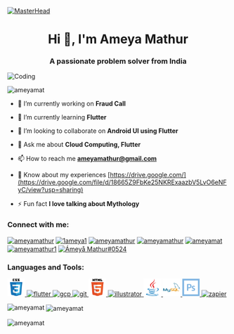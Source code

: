 [![MasterHead](https://1.bp.blogspot.com/-7A4WynwLsMw/XbBpCXG8fHI/AAAAAAAAMt4/uOa1bpLskYgrwGbllhSu2SDj_Mig8SXJQCLcBGAsYHQ/s1600/2000_600px.gif)](https://www.linkedin.com/in/ameyamathur/)
<h1 align="center">Hi 👋, I'm Ameya Mathur</h1>
<h3 align="center">A passionate problem solver from India</h3>
<img align="right !important" alt="Coding" width="400" src="https://cdn.dribbble.com/users/1162077/screenshots/3848914/programmer.gif">

<p align="left"> <img src="https://komarev.com/ghpvc/?username=ameyamat&label=Profile%20views&color=0e75b6&style=flat" alt="ameyamat" /> </p>

- 🔭 I’m currently working on **Fraud Call**

- 🌱 I’m currently learning **Flutter**

- 👯 I’m looking to collaborate on **Android UI using Flutter**

- 💬 Ask me about **Cloud Computing, Flutter**

- 📫 How to reach me **ameyamathur@gmail.com**

- 📄 Know about my experiences [https://drive.google.com/](https://drive.google.com/file/d/18665Z9FbKe25NKRExaazbV5LvO6eNFyC/view?usp=sharing)

- ⚡ Fun fact **I love talking about Mythology**

<h3 align="left">Connect with me:</h3>
<p align="left">
<a href="https://linkedin.com/in/ameyamathur" target="blank"><img align="center" src="https://raw.githubusercontent.com/rahuldkjain/github-profile-readme-generator/master/src/images/icons/Social/linked-in-alt.svg" alt="ameyamathur" height="30" width="40" /></a>
<a href="https://fb.com/1ameya1" target="blank"><img align="center" src="https://raw.githubusercontent.com/rahuldkjain/github-profile-readme-generator/master/src/images/icons/Social/facebook.svg" alt="1ameya1" height="30" width="40" /></a>
<a href="https://instagram.com/ameyamathur" target="blank"><img align="center" src="https://raw.githubusercontent.com/rahuldkjain/github-profile-readme-generator/master/src/images/icons/Social/instagram.svg" alt="ameyamathur" height="30" width="40" /></a>
<a href="https://www.hackerrank.com/ameyamathur" target="blank"><img align="center" src="https://raw.githubusercontent.com/rahuldkjain/github-profile-readme-generator/master/src/images/icons/Social/hackerrank.svg" alt="ameyamathur" height="30" width="40" /></a>
<a href="https://www.leetcode.com/ameyamat" target="blank"><img align="center" src="https://raw.githubusercontent.com/rahuldkjain/github-profile-readme-generator/master/src/images/icons/Social/leet-code.svg" alt="ameyamat" height="30" width="40" /></a>
<a href="https://auth.geeksforgeeks.org/user/ameyamathur1" target="blank"><img align="center" src="https://raw.githubusercontent.com/rahuldkjain/github-profile-readme-generator/master/src/images/icons/Social/geeks-for-geeks.svg" alt="ameyamathur1" height="30" width="40" /></a>
<a href="https://discord.gg/Ámeyå Mathur#0524" target="blank"><img align="center" src="https://raw.githubusercontent.com/rahuldkjain/github-profile-readme-generator/master/src/images/icons/Social/discord.svg" alt="Ámeyå Mathur#0524" height="30" width="40" /></a>
</p>

<h3 align="left">Languages and Tools:</h3>
<p align="left"> <a href="https://www.w3schools.com/css/" target="_blank" rel="noreferrer"> <img src="https://raw.githubusercontent.com/devicons/devicon/master/icons/css3/css3-original-wordmark.svg" alt="css3" width="40" height="40"/> </a> <a href="https://flutter.dev" target="_blank" rel="noreferrer"> <img src="https://www.vectorlogo.zone/logos/flutterio/flutterio-icon.svg" alt="flutter" width="40" height="40"/> </a> <a href="https://cloud.google.com" target="_blank" rel="noreferrer"> <img src="https://www.vectorlogo.zone/logos/google_cloud/google_cloud-icon.svg" alt="gcp" width="40" height="40"/> </a> <a href="https://git-scm.com/" target="_blank" rel="noreferrer"> <img src="https://www.vectorlogo.zone/logos/git-scm/git-scm-icon.svg" alt="git" width="40" height="40"/> </a> <a href="https://www.w3.org/html/" target="_blank" rel="noreferrer"> <img src="https://raw.githubusercontent.com/devicons/devicon/master/icons/html5/html5-original-wordmark.svg" alt="html5" width="40" height="40"/> </a> <a href="https://www.adobe.com/in/products/illustrator.html" target="_blank" rel="noreferrer"> <img src="https://www.vectorlogo.zone/logos/adobe_illustrator/adobe_illustrator-icon.svg" alt="illustrator" width="40" height="40"/> </a> <a href="https://www.java.com" target="_blank" rel="noreferrer"> <img src="https://raw.githubusercontent.com/devicons/devicon/master/icons/java/java-original.svg" alt="java" width="40" height="40"/> </a> <a href="https://www.mysql.com/" target="_blank" rel="noreferrer"> <img src="https://raw.githubusercontent.com/devicons/devicon/master/icons/mysql/mysql-original-wordmark.svg" alt="mysql" width="40" height="40"/> </a> <a href="https://www.photoshop.com/en" target="_blank" rel="noreferrer"> <img src="https://raw.githubusercontent.com/devicons/devicon/master/icons/photoshop/photoshop-line.svg" alt="photoshop" width="40" height="40"/> </a> <a href="https://zapier.com" target="_blank" rel="noreferrer"> <img src="https://www.vectorlogo.zone/logos/zapier/zapier-icon.svg" alt="zapier" width="40" height="40"/> </a> </p>

<p><img align="left" src="https://github-readme-stats.vercel.app/api/top-langs?username=ameyamat&show_icons=true&locale=en&layout=compact" alt="ameyamat" /></p>

<p>&nbsp;<img align="center" src="https://github-readme-stats.vercel.app/api?username=ameyamat&show_icons=true&locale=en" alt="ameyamat" /></p>

<p><img align="center" src="https://github-readme-streak-stats.herokuapp.com/?user=ameyamat&" alt="ameyamat" /></p>
